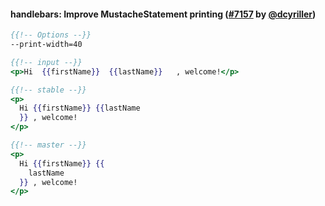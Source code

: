 #### handlebars: Improve MustacheStatement printing ([#7157](https://github.com/prettier/prettier/pull/7157) by [@dcyriller](https://github.com/dcyriller))

<!-- prettier-ignore -->
```hbs
{{!-- Options --}}
--print-width=40

{{!-- input --}}
<p>Hi  {{firstName}}  {{lastName}}   , welcome!</p>

{{!-- stable --}}
<p>
  Hi {{firstName}} {{lastName
  }} , welcome!
</p>

{{!-- master --}}
<p>
  Hi {{firstName}} {{
    lastName
  }} , welcome!
</p>
```
